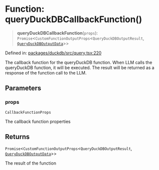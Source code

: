 # Function: queryDuckDBCallbackFunction()

> **queryDuckDBCallbackFunction**(`props`): `Promise`\<`CustomFunctionOutputProps`\<`QueryDuckDBOutputResult`, [`QueryDuckDBOutputData`](../type-aliases/QueryDuckDBOutputData.md)\>\>

Defined in: [packages/duckdb/src/query.tsx:220](https://github.com/GeoDaCenter/openassistant/blob/994a31d776db171047aa7cd650eb798b5317f644/packages/duckdb/src/query.tsx#L220)

The callback function for the queryDuckDB function. When LLM calls the queryDuckDB function, it will be executed.
The result will be returned as a response of the function call to the LLM.

## Parameters

### props

`CallbackFunctionProps`

The callback function properties

## Returns

`Promise`\<`CustomFunctionOutputProps`\<`QueryDuckDBOutputResult`, [`QueryDuckDBOutputData`](../type-aliases/QueryDuckDBOutputData.md)\>\>

The result of the function
